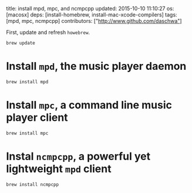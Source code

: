 title: install mpd, mpc, and ncmpcpp
updated: 2015-10-10 11:10:27
os: [macosx]
deps: [install-homebrew, install-mac-xcode-compilers]
tags: [mpd, mpc, ncmpcpp]
contributors: ["http://www.github.com/daschwa"]

First, update and refresh `howebrew`.
```
brew update
```

# Install `mpd`, the music player daemon
```
brew install mpd
```

# Install `mpc`, a command line music player client
```
brew install mpc
```

# Instal `ncmpcpp`, a powerful yet lightweight `mpd` client
```
brew install ncmpcpp
```